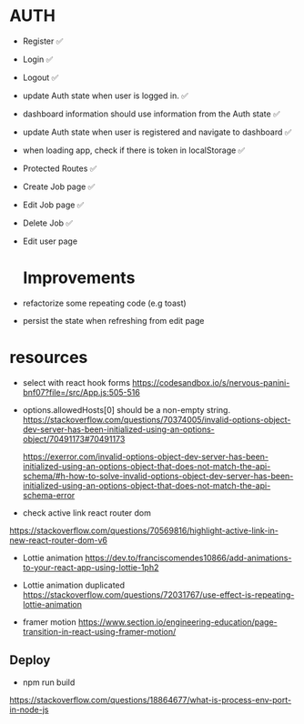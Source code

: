 # AUTH

- Register ✅
- Login ✅
- Logout ✅
- update Auth state when user is logged in. ✅
- dashboard information should use information from the Auth state ✅
- update Auth state when user is registered and navigate to dashboard ✅
- when loading app, check if there is token in localStorage ✅
- Protected Routes ✅
- Create Job page ✅
- Edit Job page ✅
- Delete Job ✅
- Edit user page

  # Improvements

- refactorize some repeating code (e.g toast)
- persist the state when refreshing from edit page

# resources

- select with react hook forms
  https://codesandbox.io/s/nervous-panini-bnf07?file=/src/App.js:505-516

- options.allowedHosts[0] should be a non-empty string.
  https://stackoverflow.com/questions/70374005/invalid-options-object-dev-server-has-been-initialized-using-an-options-object/70491173#70491173

  https://exerror.com/invalid-options-object-dev-server-has-been-initialized-using-an-options-object-that-does-not-match-the-api-schema/#h-how-to-solve-invalid-options-object-dev-server-has-been-initialized-using-an-options-object-that-does-not-match-the-api-schema-error

- check active link react router dom

https://stackoverflow.com/questions/70569816/highlight-active-link-in-new-react-router-dom-v6

- Lottie animation
  https://dev.to/franciscomendes10866/add-animations-to-your-react-app-using-lottie-1ph2

- Lottie animation duplicated
  https://stackoverflow.com/questions/72031767/use-effect-is-repeating-lottie-animation

- framer motion
  https://www.section.io/engineering-education/page-transition-in-react-using-framer-motion/

## Deploy

- npm run build

https://stackoverflow.com/questions/18864677/what-is-process-env-port-in-node-js
